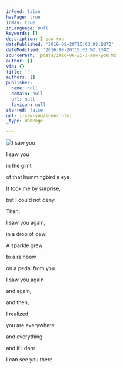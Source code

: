 ```yaml
---
inFeed: false
hasPage: true
inNav: true
inLanguage: null
keywords: []
description: I saw you
datePublished: '2016-08-20T15:03:08.187Z'
dateModified: '2016-08-20T15:02:52.264Z'
sourcePath: _posts/2016-06-25-i-saw-you.md
author: []
via: {}
title: ''
authors: []
publisher:
  name: null
  domain: null
  url: null
  favicon: null
starred: false
url: i-saw-you/index.html
_type: WebPage

---
```

![I saw you](https://the-grid-user-content.s3-us-west-2.amazonaws.com/f029a5c5-e1e1-4064-b946-6c1431f88eac.jpg)

I saw you

in the glint

of that hummingbird's eye.

It took me by surprise,

but I could not deny.

Then;

I saw you again,

in a drop of dew.

A sparkle grew

to a rainbow

on a pedal from you.

I saw you again

and again,

and then,

I realized

you are everywhere

and everything

and if I dare

I can see you there.